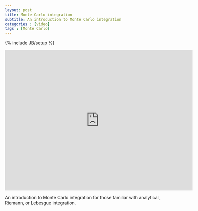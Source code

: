 ```yaml
---
layout: post
title: Monte Carlo integration
subtitle: An introduction to Monte Carlo integration
categories : [video]
tags : [Monte Carlo]
---
```

{% include JB/setup %}

<iframe width="600" height="450" src="http://www.youtube.com/embed/MKnjsqYVG4Y?rel=0" frameborder="0" allowfullscreen></iframe>

An introduction to Monte Carlo integration for those familiar with analytical, Riemann, or Lebesgue integration. 

